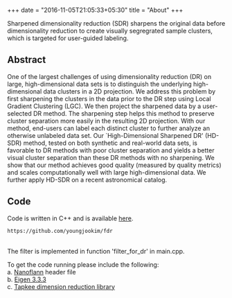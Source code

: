 +++
date = "2016-11-05T21:05:33+05:30"
title = "About"
+++

Sharpened dimensionality reduction (SDR) sharpens the original data before dimensionality reduction to create visually segregrated sample clusters, which is targeted for user-guided labeling. 
<!--
![Console](https://github.com/mrmierzejewski/hugo-theme-console/blob/master/images/preview.png?raw=true)
-->

## Abstract
One of the largest challenges of using dimensionality reduction (DR) on large, high-dimensional data sets is to distinguish the underlying high-dimensional data clusters in a 2D projection. We address this problem by first sharpening the clusters in the data prior to the DR step using Local Gradient Clustering (LGC). We then project the sharpened data by a user-selected DR method. The sharpening step helps this method to preserve cluster separation more easily in the resulting 2D projection. With our method, end-users can label each distinct cluster to further analyze an otherwise unlabeled data set. Our `High-Dimensional Sharpened DR' (HD-SDR) method, tested on both synthetic and real-world data sets, is favorable to DR methods with poor cluster separation and yields a better visual cluster separation than these DR methods with no sharpening. We show that our method achieves good quality (measured by quality metrics) and scales computationally well with large high-dimensional data. We further apply HD-SDR on a recent astronomical catalog.

## Code
Code is written in C++ and is available [here](https://github.com/youngjookim/fdr).
```
https://github.com/youngjookim/fdr
```
\
The filter is implemented in function 'filter_for_dr' in main.cpp.

To get the code running please include the following:\
a. [Nanoflann](https://github.com/jlblancoc/nanoflann) header file\
b. [Eigen 3.3.3](http://eigen.tuxfamily.org/)\
c. [Tapkee dimension reduction library](http://tapkee.lisitsyn.me/)

<!--
See the [Hugo documentation](https://gohugo.io/themes/installing/) for more information.

## Configuration

Set theme parameter in your config file:

```
theme = "hugo-theme-console"
```

## License

Copyright © 2020 [Marcin Mierzejewski](https://mrmierzejewski.com/)

The theme is released under the MIT License. Check the [original theme license](https://github.com/panr/hugo-theme-terminal/blob/master/LICENSE.md) for additional licensing information.
-->